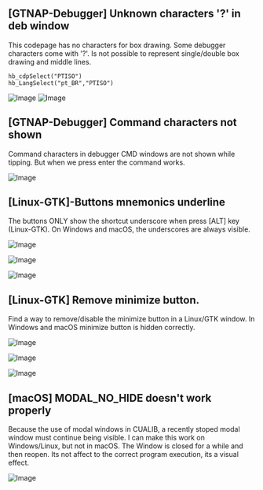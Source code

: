 ## [GTNAP-Debugger] Unknown characters '?' in deb window

This codepage has no characters for box drawing. Some debugger characters come with '?'. Is not possible to represent single/double box drawing and middle lines.

```
hb_cdpSelect("PTISO")
hb_LangSelect("pt_BR","PTISO")
```

![Image](https://github.com/user-attachments/assets/cab5c7d2-05c8-4b42-b678-41701ec405b6)
![Image](https://github.com/user-attachments/assets/b6a35d11-868a-4b7a-a2b8-e71428d5da31)


## [GTNAP-Debugger] Command characters not shown

Command characters in debugger CMD windows are not shown while tipping. But when we press enter the command works.

![Image](https://github.com/user-attachments/assets/b6174a47-0b07-482c-b57d-77eb3289fdf8)


## [Linux-GTK]-Buttons mnemonics underline

The buttons ONLY show the shortcut underscore when press [ALT] key (Linux-GTK). On Windows and macOS, the underscores are always visible.

![Image](https://github.com/user-attachments/assets/f421ef2e-7deb-4e34-ad4c-1cfcd89ae13b)

![Image](https://github.com/user-attachments/assets/6931ffd2-684e-4195-b48a-75efb54e10f3)

![Image](https://github.com/user-attachments/assets/ca2003f6-c6cc-4f53-9a69-104268d0446f)


## [Linux-GTK] Remove minimize button.

Find a way to remove/disable the minimize button in a Linux/GTK window. In Windows and macOS minimize button is hidden correctly.

![Image](https://github.com/user-attachments/assets/ed96c469-dfdf-4a66-b928-fe0bfb577c48)

![Image](https://github.com/user-attachments/assets/3ff97e1a-eac8-4e85-be5b-547fdc68c275)

![Image](https://github.com/user-attachments/assets/4ca4e15c-0da4-47b9-b5a2-a9b942736c0d)

## [macOS] MODAL_NO_HIDE doesn't work properly

Because the use of modal windows in CUALIB, a recently stoped modal window must continue being visible. I can make this work on Windows/Linux, but not in macOS. The Window is closed for a while and then reopen. Its not  affect to the correct program execution, its a visual effect.

![Image](https://github.com/user-attachments/assets/46654823-8ec6-4d46-9afc-c2ce24bc3e27)

 
